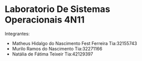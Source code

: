 # Laboratorio De Sistemas Operacionais 4N11
Integrantes: 
* Matheus Hidalgo do Nascimento Fest Ferreira Tia:32155743
* Murilo Ramos do Nascimento Tia:32271166
* Natália de Fátima Teixeir Tia:42129397
